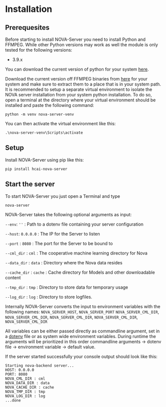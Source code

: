# Installation

## Prerequesites

Before starting to install NOVA-Server you need to install Python and FFMPEG.
While other Python versions may work as well the module is only tested for the following versions:

* 3.9.x

You can download the current version of python for your system [here](https://www.python.org/downloads/).

Download the current version off FFMPEG binaries from [here](https://github.com/BtbN/FFmpeg-Builds/releases) for your system and make sure to extract them to a place that is in your system path.
It is recommended to setup a separate virtual environment to isolate the NOVA server installation from your system python installation. 
To do so, open a terminal at the directory where your virtual environment should be installed and paste the following command: 

```python -m venv nova-server-venv```

You can then activate the virtual environment like this: 

```.\nova-server-venv\Scripts\activate```


## Setup

Install NOVA-Server using pip like this:

```pip install hcai-nova-server```

## Start the server

To start NOVA-Server you just open a Terminal and type 

```nova-server```


NOVA-Server takes the following optional arguments as input:

```--env```: ```''``` : Path to a dotenv file containing your server configuration

```--host```: ```0.0.0.0``` : The IP for the Server to listen

```--port``` : ```8080``` : The port for the Server to be bound to

```--cml_dir``` : ```cml``` : The cooperative machine learning directory for Nova 

```--data_dir``` : ```data``` : Directory where the Nova data resides

```--cache_dir``` : ```cache``` : Cache directory for Models and other downloadable content 

```--tmp_dir``` : ```tmp``` : Directory to store data for temporary usage  

```--log_dir``` : ```log``` : Directory to store logfiles.

Internally NOVA-Server converts the input to environment variables with the following names:
```NOVA_SERVER_HOST```, ```NOVA_SERVER_PORT```
```NOVA_SERVER_CML_DIR```, ```NOVA_SERVER_CML_DIR```, ```NOVA_SERVER_CML_DIR```, ```NOVA_SERVER_CML_DIR```, ```NOVA_SERVER_CML_DIR```


All variables can be either passed directly as commandline argument, set in a [dotenv](https://hexdocs.pm/dotenvy/dotenv-file-format.html) file or as system wide environment variables.
During runtime the arguments will be prioritized in this order commandline arguments -> dotenv file -> environment variable -> default value.

If the server started successfully your console output should look like this: 

```
Starting nova-backend server...
HOST: 0.0.0.0
PORT: 8080
NOVA_CML_DIR : cml
NOVA_DATA_DIR : data
NOVA_CACHE_DIR : cache
NOVA_TMP_DIR : tmp
NOVA_LOG_DIR : log
...done
```